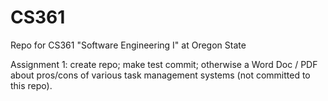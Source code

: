 # CS361
Repo for CS361 "Software Engineering I" at Oregon State

Assignment 1: create repo; make test commit; otherwise a Word Doc / PDF about pros/cons of various task management systems (not committed to this repo). 

